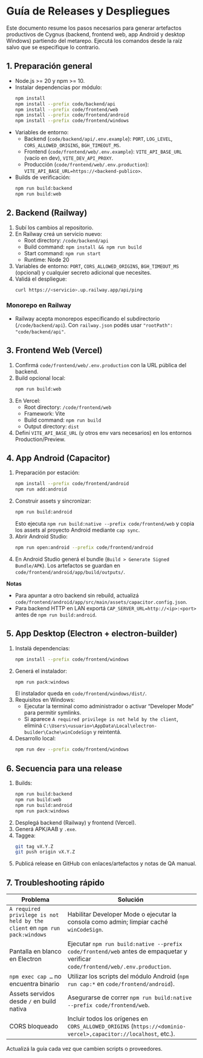 # Guía de Releases y Despliegues

Este documento resume los pasos necesarios para generar artefactos productivos de Cygnus (backend, frontend web, app Android y desktop Windows) partiendo del metarepo. Ejecutá los comandos desde la raíz salvo que se especifique lo contrario.

## 1. Preparación general

- Node.js >= 20 y npm >= 10.
- Instalar dependencias por módulo:
  ```bash
  npm install
  npm install --prefix code/backend/api
  npm install --prefix code/frontend/web
  npm install --prefix code/frontend/android
  npm install --prefix code/frontend/windows
  ```
- Variables de entorno:
  - Backend (`code/backend/api/.env.example`): `PORT`, `LOG_LEVEL`, `CORS_ALLOWED_ORIGINS`, `BGH_TIMEOUT_MS`.
  - Frontend (`code/frontend/web/.env.example`): `VITE_API_BASE_URL` (vacío en dev), `VITE_DEV_API_PROXY`.
  - Producción (`code/frontend/web/.env.production`): `VITE_API_BASE_URL=https://<backend-publico>`.
- Builds de verificación:
  ```bash
  npm run build:backend
  npm run build:web
  ```

## 2. Backend (Railway)

1. Subí los cambios al repositorio.
2. En Railway creá un servicio nuevo:
   - Root directory: `/code/backend/api`
   - Build command: `npm install && npm run build`
   - Start command: `npm run start`
   - Runtime: Node 20
3. Variables de entorno: `PORT`, `CORS_ALLOWED_ORIGINS`, `BGH_TIMEOUT_MS` (opcional) y cualquier secreto adicional que necesites.
4. Validá el despliegue:
   ```bash
   curl https://<servicio>.up.railway.app/api/ping
   ```

### Monorepo en Railway

- Railway acepta monorepos especificando el subdirectorio (`/code/backend/api`). Con `railway.json` podés usar `"rootPath": "code/backend/api"`.

## 3. Frontend Web (Vercel)

1. Confirmá `code/frontend/web/.env.production` con la URL pública del backend.
2. Build opcional local:
   ```bash
   npm run build:web
   ```
3. En Vercel:
   - Root directory: `/code/frontend/web`
   - Framework: Vite
   - Build command: `npm run build`
   - Output directory: `dist`
4. Definí `VITE_API_BASE_URL` (y otros env vars necesarios) en los entornos Production/Preview.

## 4. App Android (Capacitor)

1. Preparación por estación:
   ```bash
   npm install --prefix code/frontend/android
   npm run add:android
   ```
2. Construir assets y sincronizar:
   ```bash
   npm run build:android
   ```
   Esto ejecuta `npm run build:native --prefix code/frontend/web` y copia los assets al proyecto Android mediante `cap sync`.
3. Abrir Android Studio:
   ```bash
   npm run open:android --prefix code/frontend/android
   ```
4. En Android Studio generá el bundle (`Build > Generate Signed Bundle/APK`). Los artefactos se guardan en `code/frontend/android/app/build/outputs/`.

**Notas**

- Para apuntar a otro backend sin rebuild, actualizá `code/frontend/android/app/src/main/assets/capacitor.config.json`.
- Para backend HTTP en LAN exportá `CAP_SERVER_URL=http://<ip>:<port>` antes de `npm run build:android`.

## 5. App Desktop (Electron + electron-builder)

1. Instalá dependencias:
   ```bash
   npm install --prefix code/frontend/windows
   ```
2. Generá el instalador:
   ```bash
   npm run pack:windows
   ```
   El instalador queda en `code/frontend/windows/dist/`.
3. Requisitos en Windows:
   - Ejecutar la terminal como administrador o activar “Developer Mode” para permitir symlinks.
   - Si aparece `A required privilege is not held by the client`, eliminá `C:\Users\<usuario>\AppData\Local\electron-builder\Cache\winCodeSign` y reintentá.
4. Desarrollo local:
   ```bash
   npm run dev --prefix code/frontend/windows
   ```

## 6. Secuencia para una release

1. Builds:
   ```bash
   npm run build:backend
   npm run build:web
   npm run build:android
   npm run pack:windows
   ```
2. Desplegá backend (Railway) y frontend (Vercel).
3. Generá APK/AAB y `.exe`.
4. Taggea:
   ```bash
   git tag vX.Y.Z
   git push origin vX.Y.Z
   ```
5. Publicá release en GitHub con enlaces/artefactos y notas de QA manual.

## 7. Troubleshooting rápido

| Problema                                                                   | Solución                                                                                                                        |
| -------------------------------------------------------------------------- | ------------------------------------------------------------------------------------------------------------------------------- |
| `A required privilege is not held by the client` en `npm run pack:windows` | Habilitar Developer Mode o ejecutar la consola como admin; limpiar caché `winCodeSign`.                                         |
| Pantalla en blanco en Electron                                             | Ejecutar `npm run build:native --prefix code/frontend/web` antes de empaquetar y verificar `code/frontend/web/.env.production`. |
| `npm exec cap …` no encuentra binario                                      | Utilizar los scripts del módulo Android (`npm run cap:*` en `code/frontend/android`).                                           |
| Assets servidos desde `/` en build nativa                                  | Asegurarse de correr `npm run build:native --prefix code/frontend/web`.                                                         |
| CORS bloqueado                                                             | Incluir todos los orígenes en `CORS_ALLOWED_ORIGINS` (`https://<dominio-vercel>,capacitor://localhost`, etc.).                  |

Actualizá la guía cada vez que cambien scripts o proveedores.
